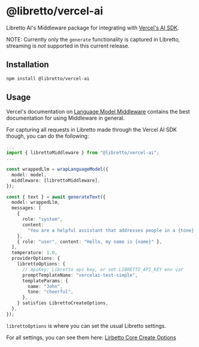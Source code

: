 # @libretto/vercel-ai

Libretto AI's Middleware package for integrating with [Vercel's AI SDK](https://ai-sdk.dev/).

NOTE: Currently only the `generate` functionality is captured in Libretto, streaming is _not_ supported in this current release.

## Installation

```bash
npm install @libretto/vercel-ai
```

## Usage

Vercel's documentation on [Language Model Middleware](https://ai-sdk.dev/docs/ai-sdk-core/middleware#language-model-middleware) contains the best documentation for using Middleware in general.

For capturing all requests in Libretto made through the Vercel AI SDK though, you can do the following:

```typescript
...
import { librettoMiddleware } from "@libretto/vercel-ai";
...

const wrappedLlm = wrapLanguageModel({
  model: model,
  middleware: [librettoMiddleware],
});

const { text } = await generateText({
  model: wrappedLlm,
  messages: [
    {
      role: "system",
      content:
        "You are a helpful assistant that addresses people in a {tone} tone.",
    },
    { role: "user", content: "Hello, my name is {name}" },
  ],
  temperature: 1.0,
  providerOptions: {
    librettoOptions: {
      // apiKey: Libretto api key, or set LIBRETTO_API_KEY env var
      promptTemplateName: "vercelai-test-simple",
      templateParams: {
        name: "John",
        tone: "cheerful",
      },
    } satisfies LibrettoCreateOptions,
  },
});

```

`librettoOptions` is where you can set the usual Libretto settings.

For all settings, you can see them here: [Lirbetto Core Create Options](https://github.com/libretto-ai/core-ts/blob/main/src/types.ts#L17)
